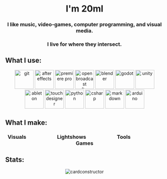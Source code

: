 <h1 align="center">I'm 20ml</h1>
<h3 align="center">I like music, video-games, computer programming, and visual media.</h3>
<h3 align="center">I live for where they intersect.</h3>

<h2 align="left">What I use:</h2>
<p align="center">
  <img alt="git" width="60" height="60" src="https://cdn.jsdelivr.net/gh/devicons/devicon/icons/git/git-plain.svg" />
  <img alt="after effects" width="60" height="60" src="https://cdn.jsdelivr.net/gh/devicons/devicon/icons/aftereffects/aftereffects-original.svg" />
  <img alt="premiere pro" width="60" height="60" src="https://cdn.jsdelivr.net/gh/devicons/devicon/icons/premierepro/premierepro-original.svg" />
  <img alt="open broadcast software" width="60" height="60" src="https://github.com/detain/svg-logos/blob/master/svg/o/obs-2.svg" />
  <img alt="blender" width="60" height="60" src="https://cdn.jsdelivr.net/gh/devicons/devicon/icons/blender/blender-original.svg" />
  <img alt="godot" width="60" height="60" src="https://cdn.jsdelivr.net/gh/devicons/devicon/icons/godot/godot-original.svg" />
  <img alt="unity" width="60" height="60" src="https://www.vectorlogo.zone/logos/unity3d/unity3d-icon.svg" />
  <img alt="ableton" width="60" height="60" src="https://user-images.githubusercontent.com/107726700/197351477-af299be2-0aa7-4780-b158-0c1de2495734.svg" />
  <img alt="touchdesigner" width="60" height="60" src="https://scottallen.ws/wp-content/uploads/2020/03/9269_normal_1500082919_Icon.jpg" />
  <img alt="python" width="60" height="60" src="https://cdn.jsdelivr.net/gh/devicons/devicon/icons/python/python-original.svg" />
  <img alt="csharp" width="60" height="60" src="https://cdn.jsdelivr.net/gh/devicons/devicon/icons/csharp/csharp-plain.svg" />
  <img alt="markdown" width="60" height="60" src="https://cdn.jsdelivr.net/gh/devicons/devicon/icons/markdown/markdown-original.svg" />
  <img alt="arduino" width="60" height="60" src="https://cdn.jsdelivr.net/gh/devicons/devicon/icons/arduino/arduino-original.svg" />
</p>
  
<h2 align="left">What I make:</h2>
<h3 align="Center">Visuals      Lightshows      Tools      Games</h3>
<h2 align="left">Stats:</h2>
<p align="center">
<img src="https://github-readme-stats.vercel.app/api?username=20milliliter&show_icons=true&theme=dark" alt="cardconstructor"/>
</p>
